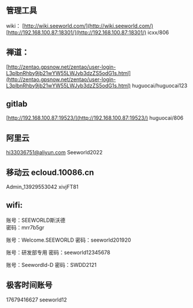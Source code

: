## 管理工具

wiki：
[http://wiki.seeworld.com/](http://wiki.seeworld.com/) 
[http://192.168.100.87:18301/](http://192.168.100.87:18301/) 
icxx/806

## 禅道：

[http://zentao.gpsnow.net/zentao/user-login-L3plbnRhby9jb21wYW55LWJyb3dzZS5odG1s.html](http://zentao.gpsnow.net/zentao/user-login-L3plbnRhby9jb21wYW55LWJyb3dzZS5odG1s.html) 
huguocai/huguocai123

## gitlab

[http://192.168.100.87:19523/](http://192.168.100.87:19523/) 
huguocai/806

## 阿里云

hi33036751@aliyun.com
Seeworld2022

## 移动云 ecloud.10086.cn
Admin_13929553042
xivjFT81

## wifi:

账号：SEEWORLD斯沃德  
密码：mrr7b5gr

账号：Welcome.SEEWORLD 
密码：seeworld201920

账号：研发部专用 
密码：seeworld12345678

账号：Seewordld-D
密码：SWDD2121

## 极客时间账号

17679416627
seeworld12